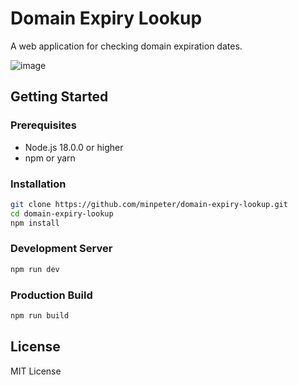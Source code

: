 # Domain Expiry Lookup

A web application for checking domain expiration dates.

![image](https://github.com/user-attachments/assets/2d4438e0-f5d7-463d-b668-61f8e8479590)

## Getting Started

### Prerequisites

- Node.js 18.0.0 or higher
- npm or yarn

### Installation

```bash
git clone https://github.com/minpeter/domain-expiry-lookup.git
cd domain-expiry-lookup
npm install
```

### Development Server

```bash
npm run dev
```

### Production Build

```bash
npm run build
```

## License

MIT License
